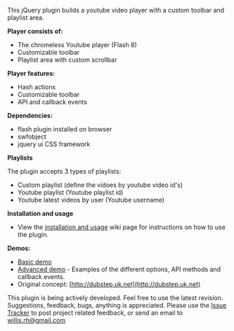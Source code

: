 This jQuery plugin builds a youtube video player with a custom toolbar and playlist area.

**Player consists of:**

 * The chromeless Youtube player (Flash 8)
 * Customizable toolbar 
 * Playlist area with custom scrollbar

**Player features:**

 * Hash actions
 * Customizable toolbar
 * API and callback events

**Dependencies:**

 * flash plugin installed on browser
 * swfobject
 * jquery ui CSS framework

**Playlists**

The plugin accepts 3 types of playlists:

 * Custom playlist (define the vidoes by youtube video id's)
 * Youtube playlist (Youtube playlist id)
 * Youtube latest videos by user (Youtube username)

**Installation and usage**

 * View the [installation and usage](http://github.com/badsyntax/jquery-youtube-player/wiki/Installation-and-usage) wiki page for instructions on how to use the plugin.

**Demos:**

 * [Basic demo](http://badsyntax.github.com/youtube-player/player-example.html)
 * [Advanced demo](http://badsyntax.github.com/youtube-player/player-example-api-events.html) - Examples of the different options, API methods and callback events.
 * Original concept: [http://dubstep.uk.net](http://dubstep.uk.net)

This plugin is being actively developed. Feel free to use the latest revision.
Suggestions, feedback, bugs, anything is appreciated. Please use the [Issue Tracker](http://github.com/badsyntax/jquery-youtube-player/issues) to post project related feedback, or send an email to willis.rh@gmail.com
